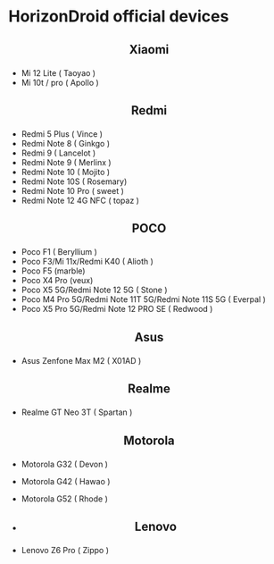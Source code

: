 # HorizonDroid official devices

## <p align="center"> Xiaomi <p/>
- Mi 12 Lite ( Taoyao )
- Mi 10t / pro ( Apollo )

## <p align="center"> Redmi <p/>
- Redmi 5 Plus ( Vince )
- Redmi Note 8 ( Ginkgo )
- Redmi 9 ( Lancelot )
- Redmi Note 9 ( Merlinx )
- Redmi Note 10 ( Mojito )
- Redmi Note 10S ( Rosemary)
- Redmi Note 10 Pro ( sweet )
- Redmi Note 12 4G NFC ( topaz )

## <p align="center"> POCO <p/>
- Poco F1 ( Beryllium )
- Poco F3/Mi 11x/Redmi K40 ( Alioth )
- Poco F5 (marble)
- Poco X4 Pro (veux)
- Poco X5 5G/Redmi Note 12 5G ( Stone )
- Poco M4 Pro 5G/Redmi Note 11T 5G/Redmi Note 11S 5G ( Everpal )
- Poco X5 Pro 5G/Redmi Note 12 PRO SE ( Redwood )

## <p align="center"> Asus <p/>
- Asus Zenfone Max M2 ( X01AD )

## <p align="center"> Realme <p/>
- Realme GT Neo 3T ( Spartan )

## <p align="center"> Motorola <p/>
- Motorola G32 ( Devon )
- Motorola G42 ( Hawao )
- Motorola G52 ( Rhode )

- ## <p align="center"> Lenovo <p/>
- Lenovo Z6 Pro ( Zippo )
